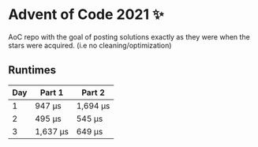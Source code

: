 # Advent of Code 2021 ✨

AoC repo with the goal of posting solutions exactly as they were when the stars were acquired. (i.e no cleaning/optimization)

## Runtimes
|   Day | Part 1   | Part 2   |
|-------|----------|----------|
|     1 | 947 µs   | 1,694 µs |
|     2 | 495 µs   | 545 µs   |
|     3 | 1,637 µs | 649 µs   |